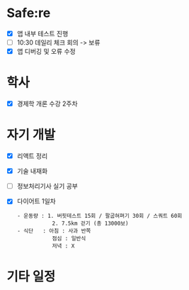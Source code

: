 # Safe:re

- [x] 앱 내부 테스트 진행
- [ ] 10:30 데일리 체크 회의 -> 보류
- [x] 앱 디버깅 및 오류 수정

# 학사

- [x] 경제학 개론 수강 2주차

# 자기 개발

- [x] 리액트 정리
- [x] 기술 내재화
- [ ] 정보처리기사 실기 공부
- [X] 다이어트 1일차
 
      - 운동량 : 1. 버핏테스트 15회 / 팔굽혀펴기 30회 / 스쿼트 60회
                 2. 7.5km 걷기 (총 13000보)
      - 식단   : 아침 : 사과 반쪽
                 점심 : 일반식
                 저녁 : X
# 기타 일정

